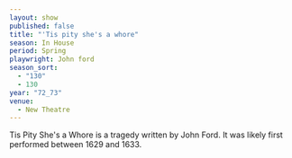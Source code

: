 ```yaml
---
layout: show
published: false
title: "'Tis pity she's a whore"
season: In House
period: Spring
playwright: John ford
season_sort: 
  - "130"
  - 130
year: "72_73"
venue: 
  - New Theatre
---
```


Tis Pity She's a Whore is a tragedy written by John Ford. It was likely first performed between 1629 and 1633.
